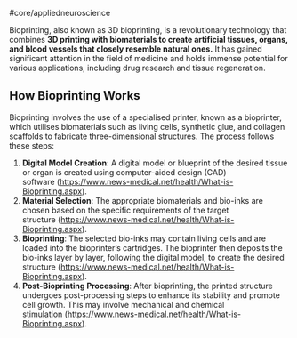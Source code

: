 #core/appliedneuroscience

Bioprinting, also known as 3D bioprinting, is a revolutionary technology that combines **3D printing with biomaterials to create artificial tissues, organs, and blood vessels that closely resemble natural ones.** It has gained significant attention in the field of medicine and holds immense potential for various applications, including drug research and tissue regeneration.

## How Bioprinting Works

Bioprinting involves the use of a specialised printer, known as a bioprinter, which utilises biomaterials such as living cells, synthetic glue, and collagen scaffolds to fabricate three-dimensional structures. The process follows these steps:

1. **Digital Model Creation**: A digital model or blueprint of the desired tissue or organ is created using computer-aided design (CAD) software (<https://www.news-medical.net/health/What-is-Bioprinting.aspx>).
2. **Material Selection**: The appropriate biomaterials and bio-inks are chosen based on the specific requirements of the target structure (<https://www.news-medical.net/health/What-is-Bioprinting.aspx>).
3. **Bioprinting**: The selected bio-inks may contain living cells and are loaded into the bioprinter’s cartridges. The bioprinter then deposits the bio-inks layer by layer, following the digital model, to create the desired structure (<https://www.news-medical.net/health/What-is-Bioprinting.aspx>).
4. **Post-Bioprinting Processing**: After bioprinting, the printed structure undergoes post-processing steps to enhance its stability and promote cell growth. This may involve mechanical and chemical stimulation (<https://www.news-medical.net/health/What-is-Bioprinting.aspx>).
